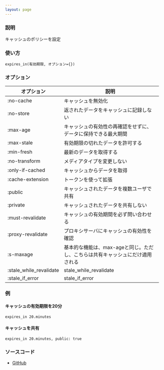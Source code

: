 ```yaml
---
layout: page
---
```


### 説明

キャッシュのポリシーを設定

### 使い方

    expires_in(有効期限, オプション={})

### オプション

| オプション              | 説明                                                                          |
| ----------------------- | ----------------------------------------------------------------------------- |
| :no-cache               | キャッシュを無効化                                                            |
| :no-store               | 返されたデータをキャッシュに記録しない                                        |
| :max-age                | キャッシュの有効性の再確認をせずに、データに保持できる最大期間                |
| :max-stale              | 有効期限の切れたデータを許可する                                              |
| :min-fresh              | 最新のデータを取得する                                                        |
| :no-transform           | メディアタイプを変更しない                                                    |
| :only-if-cached         | キャッシュからデータを取得                                                    |
| :cache-extension        | トークンを使って拡張                                                          |
| :public                 | キャッシュされたデータを複数ユーザで共有                                      |
| :private                | キャッシュされたデータを共有しない                                            |
| :must-revalidate        | キャッシュの有効期間を必ず問い合わせる                                        |
| :proxy-revalidate       | プロキシサーバにキャッシュの有効性を確認                                      |
| :s-maxage               | 基本的な機能は、max-ageと同じ。ただし、こちらは共有キャッシュにだけ適用される |
| :stale_while_revalidate | stale_while_revalidate                                                        |
| :stale_if_error         | stale_if_error                                                                |

### 例

#### キャッシュの有効期限を20分

    expires_in 20.minutes

#### キャッシュを共有

    expires_in 20.minutes, public: true

### ソースコード

- [GitHub](https://github.com/rails/rails/blob/984c3ef2775781d47efa9f541ce570daa2434a80/actionpack/lib/action_controller/metal/conditional_get.rb#L276)
